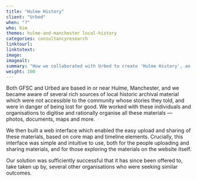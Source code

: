 ```yaml
---
title: "Hulme History"
client: "Urbed"
when: "?"
who: kim
themes: hulme-and-manchester local-history
categories: consultancyresearch
linktourl:
linktotext:
image:
imagealt:
summary: "How we collaborated with Urbed to create 'Hulme History', an interface for the storage and viewing of historic archival materials, which has since been offered to several other organisations seeking similar solutions."
weight: 100
---
```


Both GFSC and Urbed are based in or near Hulme, Manchester, and we became aware of several rich sources of local historic archival material which were not accessible to the community whose stories they told, and were in danger of being lost for good. We worked with these individuals and organisations to digitise and rationally organise all these materials — photos, documents, maps and more.

We then built a web interface which enabled the easy upload and sharing of these materials, based on core map and timeline elements. Crucially, this interface was simple and intuitive to use, both for the people uploading and sharing materials, and for those exploring the materials on the website itself.

Our solution was sufficiently successful that it has since been offered to, take taken up by, several other organisations who were seeking similar outcomes.
